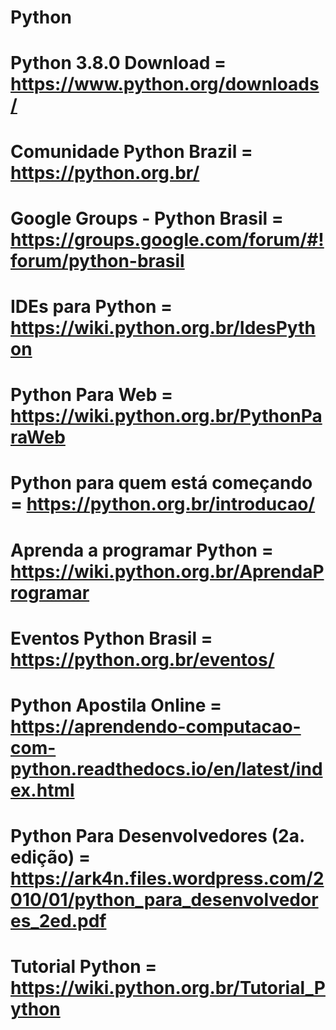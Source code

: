 
# Python
#
# Python 3.8.0 Download = https://www.python.org/downloads/
#
# Comunidade Python Brazil = https://python.org.br/
#
# Google Groups - Python Brasil = https://groups.google.com/forum/#!forum/python-brasil
#
# IDEs para Python = https://wiki.python.org.br/IdesPython
#
# Python Para Web = https://wiki.python.org.br/PythonParaWeb
#
# Python para quem está começando = https://python.org.br/introducao/
# 
# Aprenda a programar Python = https://wiki.python.org.br/AprendaProgramar
#
# Eventos Python Brasil = https://python.org.br/eventos/
#
# Python Apostila Online = https://aprendendo-computacao-com-python.readthedocs.io/en/latest/index.html
# 
# Python Para Desenvolvedores (2a. edição) = https://ark4n.files.wordpress.com/2010/01/python_para_desenvolvedores_2ed.pdf
#
# Tutorial Python = https://wiki.python.org.br/Tutorial_Python
#


